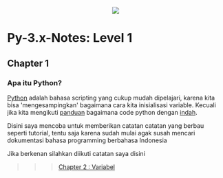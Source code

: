 <p align='center'><img src='https://upload.wikimedia.org/wikipedia/commons/f/f8/Python_logo_and_wordmark.svg' /></p>

# Py-3.x-Notes: Level 1

## Chapter 1
### Apa itu Python?
[Python](https://python.org) adalah bahasa scripting yang cukup mudah dipelajari, karena kita bisa 'mengesampingkan' bagaimana cara kita inisialisasi variable. Kecuali jika kita mengikuti [panduan](https://www.python.org/dev/peps/pep-0008/) bagaimana code python dengan [indah](https://www.python.org/dev/peps/pep-0020/).

Disini saya mencoba untuk memberikan catatan catatan yang berbau seperti tutorial, tentu saja karena sudah mulai agak susah mencari dokumentasi bahasa programming berbahasa Indonesia

Jika berkenan silahkan diikuti catatan saya disini
>>>[Chapter 2 : Variabel](chapter2.md)
